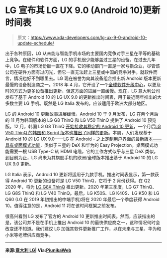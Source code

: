 # LG 宣布其 LG UX 9.0 (Android 10)更新时间表

> 原文：<https://www.xda-developers.com/lg-ux-9-0-android-10-update-schedule/>

出于各种原因，LG 从未能与智能手机市场的主要国内竞争对手三星在平等的基础上竞争。在硬件和软件方面，LG 的手机很少能够盖过三星的设备。在过去几年中，LG 电子的市场份额一直在下降。它的移动部门一直是一家亏损企业，尽管该公司在硬件方面有过闪光，但它一直无法赶上三星或中国的竞争对手。就软件而言，情况也好不到哪里去。LG 现在被誉为向其设备组合推出新 Android 版本更新最慢的设备制造商之一。2018 年 4 月，它开设了一个[全球软件升级中心](https://www.xda-developers.com/lg-new-center-delivering-software-updates-faster/)，以更及时的方式为更多设备推出更新，但这方面的进展一直缓慢。现在，LG 意大利公司发布了基于 Android 10 的 LG UX 9.0 的更新推出时间表，用于最近两年推出的大多数主要 LG 手机。既然是 LG Italia 发布的，应该适用于欧洲大部分地区。

LG 的 Android 10 更新故事进展缓慢。Android 10 于 9 月发布，LG 在两个月后的 11 月为韩国版本的 LG G8 ThinQ 和 LG V50 ThinQ 提供了 Android 10 预览版。12 月，韩国 LG G8 ThinQ [开始接收其稳定的 Android 10 更新](https://www.xda-developers.com/lg-starts-rolling-out-stable-android-10-update-g8-thinq/)，一个月后[LG V50 ThinQ 的韩国和 Sprint 版本也推出了同样的更新](https://www.xda-developers.com/lg-v50-android-10-korea/)。本周，人们发现基于 Android 10 的 LG UX 9.0——LG 在 Android - [之上定制用户界面的最新版本——具有桌面模式功能](https://www.xda-developers.com/lgs-android-10-update-desktop-mode-interface/)，类似于三星的 DeX 和华为的 Easy Projection。桌面模式功能需要一根 USB Type-C 转 HDMI 电缆，它的工作方式似乎与三星 DeX 类似。到目前为止，LG 尚未为其旗舰手机的欧洲/全球版本推出基于 Android 10 的 LG UX 9.0 更新。

LG Italia 表示，Android 10 更新将适用于九款手机。推出时间表显示，第一款获得 Android 10 更新的设备将是 LG V50 ThinQ，它将于 2 月份获得。在 Q2 2020 年，将为 [LG G8X ThinQ](https://www.xda-developers.com/lg-g8x-with-dual-screen-first-impressions-a-fun-gimmick/) 推出更新。2020 年第三季度，LG G7 ThinQ、LG G8S ThinQ 和 LG V40 ThinQ。最后，LG K50S、LG K40S、LG K50 和 LG Q60 (LG 在 2019 年初推出的中端手机)将在 2020 年最后一个季度获得 Android 10。值得注意的是，Android 11 将在该时间框架之前发布。

很高兴看到 LG 发布了官方的 Android 10 更新推出时间表。然而，应该指出的是，该公司并不是在手机上推出 Android 10 的最快供应商之一，这种情况何时会改变还不知道。我们建议 LG 加强其软件更新推广工作，以在未来与三星、华为和小米等老牌供应商竞争。

* * *

**来源:[意大利 LG](http://www.lgnewsroom.it/in-arrivo-laggiornamento-ad-androidtm-10-per-gli-smartphone-lg/)| Via:[PiunikaWeb](https://piunikaweb.com/2020/01/24/lg-android-10-update-roadmap-lg-v50-lg-g8x-thinq-lg-k50s-lg-k40s-lg-k50-lg-q60-lg-g7-lg-g8s-thinq-lg-v40/)**